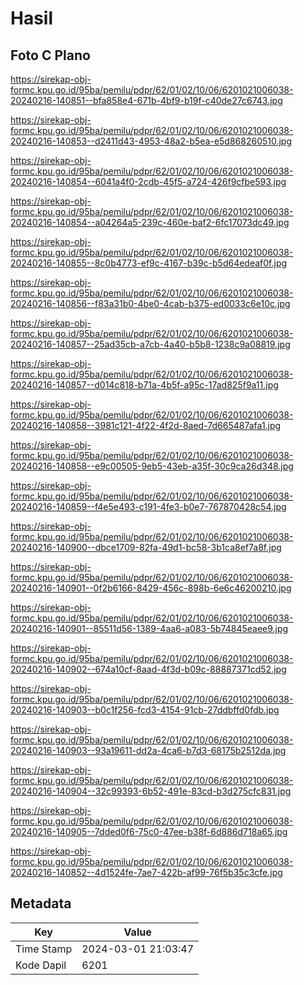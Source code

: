 # Hasil

## Foto C Plano

https://sirekap-obj-formc.kpu.go.id/95ba/pemilu/pdpr/62/01/02/10/06/6201021006038-20240216-140851--bfa858e4-671b-4bf9-b19f-c40de27c6743.jpg

https://sirekap-obj-formc.kpu.go.id/95ba/pemilu/pdpr/62/01/02/10/06/6201021006038-20240216-140853--d2411d43-4953-48a2-b5ea-e5d868260510.jpg

https://sirekap-obj-formc.kpu.go.id/95ba/pemilu/pdpr/62/01/02/10/06/6201021006038-20240216-140854--6041a4f0-2cdb-45f5-a724-426f9cfbe593.jpg

https://sirekap-obj-formc.kpu.go.id/95ba/pemilu/pdpr/62/01/02/10/06/6201021006038-20240216-140854--a04264a5-239c-460e-baf2-6fc17073dc49.jpg

https://sirekap-obj-formc.kpu.go.id/95ba/pemilu/pdpr/62/01/02/10/06/6201021006038-20240216-140855--8c0b4773-ef9c-4167-b39c-b5d64edeaf0f.jpg

https://sirekap-obj-formc.kpu.go.id/95ba/pemilu/pdpr/62/01/02/10/06/6201021006038-20240216-140856--f83a31b0-4be0-4cab-b375-ed0033c6e10c.jpg

https://sirekap-obj-formc.kpu.go.id/95ba/pemilu/pdpr/62/01/02/10/06/6201021006038-20240216-140857--25ad35cb-a7cb-4a40-b5b8-1238c9a08819.jpg

https://sirekap-obj-formc.kpu.go.id/95ba/pemilu/pdpr/62/01/02/10/06/6201021006038-20240216-140857--d014c818-b71a-4b5f-a95c-17ad825f9a11.jpg

https://sirekap-obj-formc.kpu.go.id/95ba/pemilu/pdpr/62/01/02/10/06/6201021006038-20240216-140858--3981c121-4f22-4f2d-8aed-7d665487afa1.jpg

https://sirekap-obj-formc.kpu.go.id/95ba/pemilu/pdpr/62/01/02/10/06/6201021006038-20240216-140858--e9c00505-9eb5-43eb-a35f-30c9ca26d348.jpg

https://sirekap-obj-formc.kpu.go.id/95ba/pemilu/pdpr/62/01/02/10/06/6201021006038-20240216-140859--f4e5e493-c191-4fe3-b0e7-767870428c54.jpg

https://sirekap-obj-formc.kpu.go.id/95ba/pemilu/pdpr/62/01/02/10/06/6201021006038-20240216-140900--dbce1709-82fa-49d1-bc58-3b1ca8ef7a8f.jpg

https://sirekap-obj-formc.kpu.go.id/95ba/pemilu/pdpr/62/01/02/10/06/6201021006038-20240216-140901--0f2b6166-8429-456c-898b-6e6c46200210.jpg

https://sirekap-obj-formc.kpu.go.id/95ba/pemilu/pdpr/62/01/02/10/06/6201021006038-20240216-140901--85511d56-1389-4aa6-a083-5b74845eaee9.jpg

https://sirekap-obj-formc.kpu.go.id/95ba/pemilu/pdpr/62/01/02/10/06/6201021006038-20240216-140902--674a10cf-8aad-4f3d-b09c-88887371cd52.jpg

https://sirekap-obj-formc.kpu.go.id/95ba/pemilu/pdpr/62/01/02/10/06/6201021006038-20240216-140903--b0c1f256-fcd3-4154-91cb-27ddbffd0fdb.jpg

https://sirekap-obj-formc.kpu.go.id/95ba/pemilu/pdpr/62/01/02/10/06/6201021006038-20240216-140903--93a19611-dd2a-4ca6-b7d3-68175b2512da.jpg

https://sirekap-obj-formc.kpu.go.id/95ba/pemilu/pdpr/62/01/02/10/06/6201021006038-20240216-140904--32c99393-6b52-491e-83cd-b3d275cfc831.jpg

https://sirekap-obj-formc.kpu.go.id/95ba/pemilu/pdpr/62/01/02/10/06/6201021006038-20240216-140905--7dded0f6-75c0-47ee-b38f-6d886d718a65.jpg

https://sirekap-obj-formc.kpu.go.id/95ba/pemilu/pdpr/62/01/02/10/06/6201021006038-20240216-140852--4d1524fe-7ae7-422b-af99-76f5b35c3cfe.jpg


## Metadata

| Key        | Value               |
| ---------- | ------------------- |
| Time Stamp | 2024-03-01 21:03:47 |
| Kode Dapil | 6201                |



